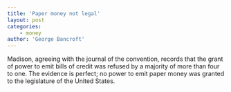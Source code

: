 ```yaml
---
title: 'Paper money not legal'
layout: post
categories:
    - money
author: 'George Bancroft'
---
```


Madison, agreeing with the journal of the convention, records that the grant of power to emit bills of credit was refused by a majority of more than four to one. The evidence is perfect; no power to emit paper money was granted to the legislature of the United States.